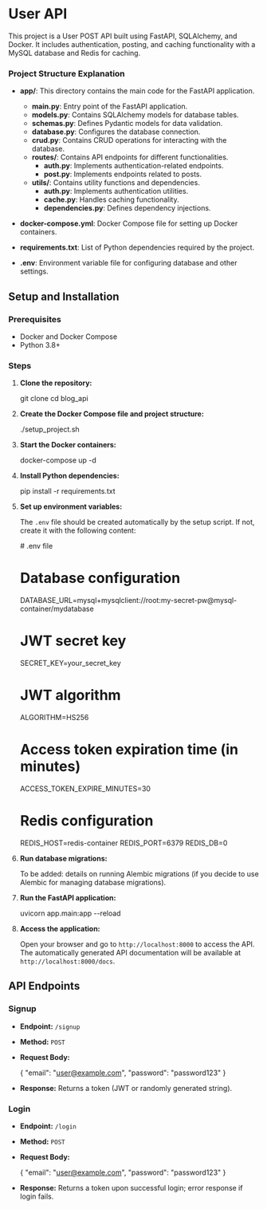 User API
========

This project is a User POST API built using FastAPI, SQLAlchemy, and Docker. It includes authentication, posting, and caching functionality with a MySQL database and Redis for caching.

### Project Structure Explanation

- **app/**: This directory contains the main code for the FastAPI application.
  - **main.py**: Entry point of the FastAPI application.
  - **models.py**: Contains SQLAlchemy models for database tables.
  - **schemas.py**: Defines Pydantic models for data validation.
  - **database.py**: Configures the database connection.
  - **crud.py**: Contains CRUD operations for interacting with the database.
  - **routes/**: Contains API endpoints for different functionalities.
    - **auth.py**: Implements authentication-related endpoints.
    - **post.py**: Implements endpoints related to posts.
  - **utils/**: Contains utility functions and dependencies.
    - **auth.py**: Implements authentication utilities.
    - **cache.py**: Handles caching functionality.
    - **dependencies.py**: Defines dependency injections.

- **docker-compose.yml**: Docker Compose file for setting up Docker containers.
- **requirements.txt**: List of Python dependencies required by the project.
- **.env**: Environment variable file for configuring database and other settings.




Setup and Installation
----------------------

### Prerequisites

* Docker and Docker Compose
* Python 3.8+

### Steps

1. **Clone the repository:**

   git clone <repository-url>
   cd blog\_api
2. **Create the Docker Compose file and project structure:**

   ./setup\_project.sh
3. **Start the Docker containers:**

   docker-compose up -d
4. **Install Python dependencies:**

   pip install -r requirements.txt
5. **Set up environment variables:**

   The `.env` file should be created automatically by the setup script. If not, create it with the following content:

   \# .env file

   # Database configuration

   DATABASE\_URL=mysql+mysqlclient://root:my-secret-pw@mysql-container/mydatabase

   # JWT secret key

   SECRET\_KEY=your\_secret\_key

   # JWT algorithm

   ALGORITHM=HS256

   # Access token expiration time (in minutes)

   ACCESS\_TOKEN\_EXPIRE\_MINUTES=30

   # Redis configuration

   REDIS\_HOST=redis-container
   REDIS\_PORT=6379
   REDIS\_DB=0
6. **Run database migrations:**

   To be added: details on running Alembic migrations (if you decide to use Alembic for managing database migrations).
7. **Run the FastAPI application:**

   uvicorn app.main:app --reload
8. **Access the application:**

   Open your browser and go to `http://localhost:8000` to access the API. The automatically generated API documentation will be available at `http://localhost:8000/docs`.

API Endpoints
-------------

### Signup

* **Endpoint:** `/signup`
* **Method:** `POST`
* **Request Body:**

  {
  "email": "user@example.com",
  "password": "password123"
  }
* **Response:** Returns a token (JWT or randomly generated string).

### Login

* **Endpoint:** `/login`
* **Method:** `POST`
* **Request Body:**

  {
  "email": "user@example.com",
  "password": "password123"
  }
* **Response:** Returns a token upon successful login; error response if login fails.
